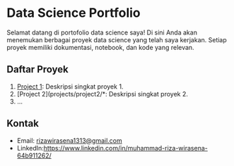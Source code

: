 # Data Science Portfolio

Selamat datang di portofolio data science saya! Di sini Anda akan menemukan berbagai proyek data science yang telah saya kerjakan. Setiap proyek memiliki dokumentasi, notebook, dan kode yang relevan.

## Daftar Proyek
1. [Project 1](projects/project1/): Deskripsi singkat proyek 1.
2. [Project 2](projects/project2/*: Deskripsi singkat proyek 2.
3. ...

## Kontak
- Email: rizawirasena1313@gmail.com
- LinkedIn:https://www.linkedin.com/in/muhammad-riza-wirasena-64b911262/ 
